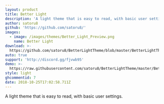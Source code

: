 ```yaml
---
layout: product
title: Better Light
description: 'A light theme that is easy to read, with basic user settings.'
author: satoru8
github: 'https://github.com/satoru8/'
images:
  - image: /images/themes/Better_Light_Preview.png
    name: Better Light
download: >-
  https://github.com/satoru8/BetterLightTheme/blob/master/BetterLightTheme.theme.css
auto: true
support: 'http://discord.gg/fjvwb95'
demo: >-
  https://raw.githubusercontent.com/satoru8/BetterLightTheme/master/BetterLightTheme.theme.css
style: light
ghcommentid: 7
date: 2018-10-25T17:02:58.711Z
---
```

A light theme that is easy to read, with basic user settings.